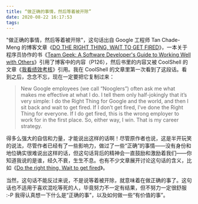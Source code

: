 ```yaml
---
title: “做正确的事情，然后等着被开除”
date: 2020-08-22 16:17:53
tags:
---
```


"做正确的事情，然后等着被开除"，这句话出自 Google 工程师 Tan Chade-Meng 的博客文章《[DO THE RIGHT THING, WAIT TO GET FIRED](http://chademeng.com/me/do-the-right-thing-wait-to-get-fired/)》，一本关于程序员协作的书《[Team Geek: A Software Developer's Guide to Working Well with Others](https://book.douban.com/subject/11154471/)》引用了博客中的内容（P126），然后书里的内容又被 CoolShell 的文章《[我看绩效考核](https://coolshell.cn/articles/17972.html)》引用。我在 CoolShell 的文章里第一次看到了这段话。看到之后，念念不忘，现在一定要把它复制过来：

> New Google employees (we call “Nooglers”) often ask me what makes me effective at what I do.  I tell them only half-jokingly that it’s very simple: I do the Right Thing for Google and the world, and then I sit back and wait to get fired.  If I don’t get fired, I’ve done the Right Thing for everyone.  If I do get fired, this is the wrong employer to work for in the first place.  So, either way, I win.  That is my career strategy.

得多么强大的自信和力量，才能说出这样的话啊！尽管原作者也说，这是半开玩笑的说法，尽管作者已经有了一些影响力，做过了一些“正确”的事情——没有身份和地位确实很难说出这样的话，但这句话背后的精神会一直鼓励和激励着我们——你知道我说的是谁，经久不衰，生生不息。也有不少文章展开讨论这句话的含义，比如《[Do the right thing, Wait to get fired](https://brendansterne.com/2013/07/11/do-the-right-thing-wait-to-get-fired/)》。

当然，这句话不能反过来说，不是说等着被开除，就意味着在做正确的事了。这句话也不适用于喜欢混吃等死的人，毕竟努力不一定有结果，但不努力一定很舒服 :-P 我得认真想一下什么是“正确的事”，以及如何做一些“有价值的事”。
